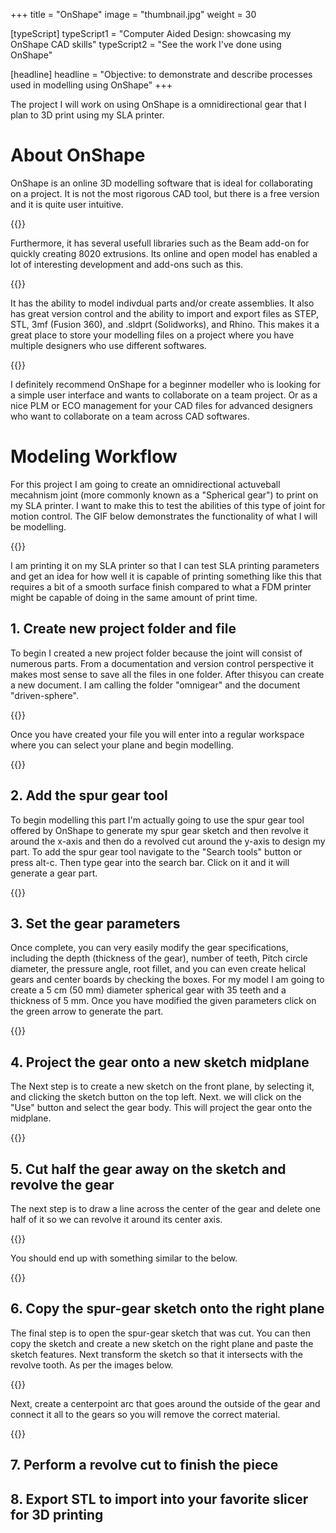 +++
title = "OnShape"
image = "thumbnail.jpg"
weight = 30

[typeScript] 
typeScript1 = "Computer Aided Design: showcasing my OnShape CAD skills" 
typeScript2 = "See the work I've done using OnShape"

[headline]
headline = "Objective: to demonstrate and describe processes used in modelling using OnShape"
+++

The project I will work on using OnShape is a omnidirectional gear that I plan to 3D print using my SLA printer.

# About OnShape

OnShape is an online 3D modelling software that is ideal for collaborating on a project. It is not the most rigorous CAD tool, but there is a free version and it is quite user intuitive. 

{{<image home.png >}}

Furthermore, it has several usefull libraries such as the Beam add-on for quickly creating 8020 extrusions. Its online and open model has enabled a lot of interesting development and add-ons such as this.

{{<image beam-addon.png >}}

It has the ability to model indivdual parts and/or create assemblies. It also has great version control and the ability to import and export files as STEP, STL, 3mf (Fusion 360), and .sldprt (Solidworks), and Rhino. This makes it a great place to store your modelling files on a project where you have multiple designers who use different softwares.

{{<image-matrix-2 version-control.png export.png>}}

I definitely recommend OnShape for a beginner modeller who is looking for a simple user interface and wants to collaborate on a team project. Or as a nice PLM or ECO management for your CAD files for advanced designers who want to collaborate on a team across CAD softwares.

# Modeling Workflow

For this project I am going to create an omnidirectional actuveball mecahnism joint (more commonly known as a "Spherical gear") to print on my SLA printer. I want to make this to test the abilities of this type of joint for motion control. The GIF below demonstrates the functionality of what I will be modelling.

{{<image spherical-gear.gif>}}

I am printing it on my SLA printer so that I can test SLA printing parameters and get an idea for how well it is capable of printing something like this that requires a bit of a smooth surface finish compared to what a FDM printer might be capable of doing in the same amount of print time.

## 1. Create new project folder and file

To begin I created a new project folder because the joint will consist of numerous parts. From a documentation and version control perspective it makes most sense to save all the files in one folder. After thisyou can create a new document. I am calling the folder "omnigear" and the document "driven-sphere".

{{<image project-folder.png>}}

Once you have created your file you will enter into a regular workspace where you can select your plane and begin modelling.

{{<image workspace.png>}}

## 2. Add the spur gear tool

To begin modelling this part I'm actually going to use the spur gear tool offered by OnShape to generate my spur gear sketch and then revolve it around the x-axis and then do a revolved cut around the y-axis to design my part. To add the spur gear tool navigate to the "Search tools" button or press alt-c. Then type gear into the search bar. Click on it and it will generate a gear part.

{{<image gear-tool.png>}}

## 3. Set the gear parameters

Once complete, you can very easily modify the gear specifications, including the depth (thickness of the gear), number of teeth, Pitch circle diameter, the pressure angle, root fillet, and you can even create helical gears and center boards by checking the boxes. For my model I am going to create a 5 cm (50 mm) diameter spherical gear with 35 teeth and a thickness of 5 mm. Once you have modified the given parameters click on the green arrow to generate the part.

{{<image gear-generator.png>}}

## 4. Project the gear onto a new sketch midplane

The Next step is to create a new sketch on the front plane, by selecting it, and clicking the sketch button on the top left. Next. we will click on the "Use" button and select the gear body. This will project the gear onto the midplane. 

{{<image project.png>}}

## 5. Cut half the gear away on the sketch and revolve the gear

The next step is to draw a line across the center of the gear and delete one half of it so we can revolve it around its center axis. 

{{<image-matrix-2 cut.png revolve.png>}}

You should end up with something similar to the below.

{{<image sphere.png>}}

## 6. Copy the spur-gear sketch onto the right plane

The final step is to open the spur-gear sketch that was cut. You can then copy the sketch and create a new sketch on the right plane and paste the sketch features. Next transform the sketch so that it intersects with the revolve tooth. As per the images below.

{{<image-matrix-3 copy.png paste.png transform.png>}}

Next, create a centerpoint arc that goes around the outside of the gear and connect it all to the gears so you will remove the correct material.

{{<image arc.png>}}

## 7. Perform a revolve cut to finish the piece



## 8. Export STL to import into your favorite slicer for 3D printing









